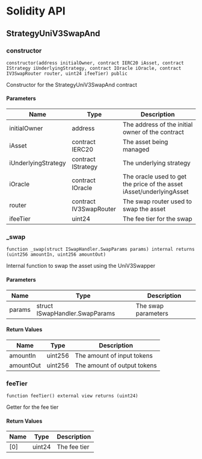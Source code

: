 # Solidity API

## StrategyUniV3SwapAnd

### constructor

```solidity
constructor(address initialOwner, contract IERC20 iAsset, contract IStrategy iUnderlyingStrategy, contract IOracle iOracle, contract IV3SwapRouter router, uint24 ifeeTier) public
```

Constructor for the StrategyUniV3SwapAnd contract

#### Parameters

| Name | Type | Description |
| ---- | ---- | ----------- |
| initialOwner | address | The address of the initial owner of the contract |
| iAsset | contract IERC20 | The asset being managed |
| iUnderlyingStrategy | contract IStrategy | The underlying strategy |
| iOracle | contract IOracle | The oracle used to get the price of the asset iAsset/underlyingAsset |
| router | contract IV3SwapRouter | The swap router used to swap the asset |
| ifeeTier | uint24 | The fee tier for the swap |

### _swap

```solidity
function _swap(struct ISwapHandler.SwapParams params) internal returns (uint256 amountIn, uint256 amountOut)
```

Internal function to swap the asset using the UniV3Swapper

#### Parameters

| Name | Type | Description |
| ---- | ---- | ----------- |
| params | struct ISwapHandler.SwapParams | The swap parameters |

#### Return Values

| Name | Type | Description |
| ---- | ---- | ----------- |
| amountIn | uint256 | The amount of input tokens |
| amountOut | uint256 | The amount of output tokens |

### feeTier

```solidity
function feeTier() external view returns (uint24)
```

Getter for the fee tier

#### Return Values

| Name | Type | Description |
| ---- | ---- | ----------- |
| [0] | uint24 | The fee tier |

